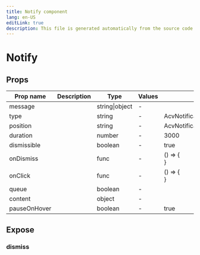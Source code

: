 ```yaml
---
title: Notify component
lang: en-US
editLink: true
description: This file is generated automatically from the source code. Changes made here will be lost.
---
```


# Notify

<!--@include: ./notify.doc.md-->

## Props

| Prop name    | Description | Type           | Values | Default                           |
| ------------ | ----------- | -------------- | ------ | --------------------------------- |
| message      |             | string\|object | -      |                                   |
| type         |             | string         | -      | AcvNotificationType.SUCCESS       |
| position     |             | string         | -      | AcvNotificationPosition.TOP_RIGHT |
| duration     |             | number         | -      | 3000                              |
| dismissible  |             | boolean        | -      | true                              |
| onDismiss    |             | func           | -      | () =&gt; {<br/>}                  |
| onClick      |             | func           | -      | () =&gt; {<br/>}                  |
| queue        |             | boolean        | -      |                                   |
| content      |             | object         | -      |                                   |
| pauseOnHover |             | boolean        | -      | true                              |

## Expose

### dismiss

>
